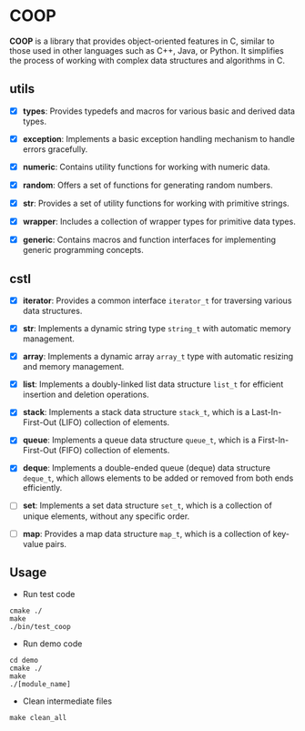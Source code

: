 # COOP

**COOP** is a library that provides object-oriented features in C, similar to those used in other languages such as C++, Java, or Python. It simplifies the process of working with complex data structures and algorithms in C.



## utils

- [x] **types**: Provides typedefs and macros for various basic and derived data types.
- [x] **exception**: Implements a basic exception handling mechanism to handle errors gracefully.
- [x] **numeric**: Contains utility functions for working with numeric data.
- [x] **random**: Offers a set of functions for generating random numbers.
- [x] **str**:  Provides a set of utility functions for working with primitive strings.
- [x] **wrapper**: Includes a collection of wrapper types for primitive data types.
- [x] **generic**: Contains macros and function interfaces for implementing generic programming concepts.



## cstl

- [x] **iterator**: Provides a common interface `iterator_t` for traversing various data structures.
- [x] **str**: Implements a dynamic string type `string_t` with automatic memory management.
- [x] **array**: Implements a dynamic array `array_t` type with automatic resizing and memory management.
- [x] **list**: Implements a doubly-linked list data structure `list_t` for efficient insertion and deletion operations.
- [x] **stack**: Implements a stack data structure `stack_t`, which is a Last-In-First-Out (LIFO) collection of elements.
- [x] **queue**: Implements a queue data structure `queue_t`, which is a First-In-First-Out (FIFO) collection of elements.
- [x] **deque**: Implements a double-ended queue (deque) data structure `deque_t`, which allows elements to be added or removed from both ends efficiently.
- [ ] **set**: Implements a set data structure `set_t`, which is a collection of unique elements, without any specific order.
- [ ] **map**: Provides a map data structure `map_t`, which is a collection of key-value pairs.



## Usage

- Run test code

```shell
cmake ./
make
./bin/test_coop
```

- Run demo code

```shell
cd demo
cmake ./
make
./[module_name]
```

- Clean intermediate files

```shell
make clean_all
```

